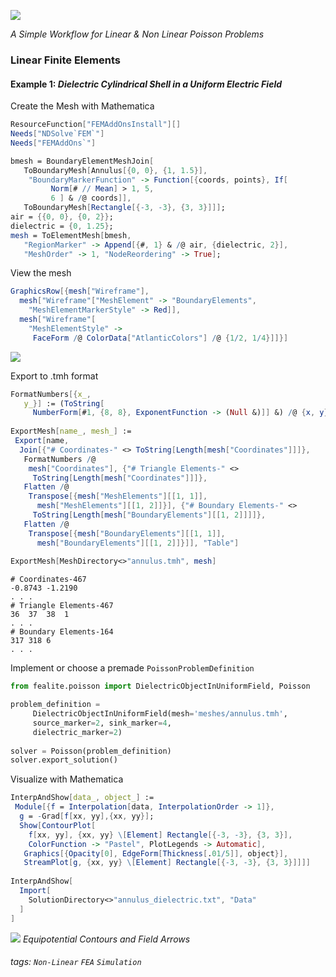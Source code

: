 ![](https://i.imgur.com/Fb4SmAp.png)

*A Simple Workflow for Linear & Non Linear Poisson Problems*
### Linear Finite Elements
#### Example 1: *Dielectric Cylindrical Shell in a Uniform Electric Field*
Create the Mesh with Mathematica
```Mathematica
ResourceFunction["FEMAddOnsInstall"][]
Needs["NDSolve`FEM`"]
Needs["FEMAddOns`"]

bmesh = BoundaryElementMeshJoin[
   ToBoundaryMesh[Annulus[{0, 0}, {1, 1.5}], 
    "BoundaryMarkerFunction" -> Function[{coords, points}, If[
         Norm[# // Mean] > 1, 5,
         6 ] & /@ coords]], 
   ToBoundaryMesh[Rectangle[{-3, -3}, {3, 3}]]];
air = {{0, 0}, {0, 2}};
dielectric = {0, 1.25};
mesh = ToElementMesh[bmesh, 
   "RegionMarker" -> Append[{#, 1} & /@ air, {dielectric, 2}], 
   "MeshOrder" -> 1, "NodeReordering" -> True];
```
View the mesh
```Mathematica
GraphicsRow[{mesh["Wireframe"], 
  mesh["Wireframe"["MeshElement" -> "BoundaryElements", 
    "MeshElementMarkerStyle" -> Red]], 
  mesh["Wireframe"[
    "MeshElementStyle" -> 
     FaceForm /@ ColorData["AtlanticColors"] /@ {1/2, 1/4}]]}]
```
![](https://i.imgur.com/wlg9WmG.png)

Export to .tmh format
```Mathematica
FormatNumbers[{x_, 
   y_}] := (ToString[
     NumberForm[#1, {8, 8}, ExponentFunction -> (Null &)]] &) /@ {x, y}
     
ExportMesh[name_, mesh_] := 
 Export[name, 
  Join[{"# Coordinates-" <> ToString[Length[mesh["Coordinates"]]]}, 
   FormatNumbers /@ 
    mesh["Coordinates"], {"# Triangle Elements-" <> 
     ToString[Length[mesh["Coordinates"]]]}, 
   Flatten /@ 
    Transpose[{mesh["MeshElements"][[1, 1]], 
      mesh["MeshElements"][[1, 2]]}], {"# Boundary Elements-" <> 
     ToString[Length[mesh["BoundaryElements"][[1, 2]]]]}, 
   Flatten /@ 
    Transpose[{mesh["BoundaryElements"][[1, 1]], 
      mesh["BoundaryElements"][[1, 2]]}]], "Table"]
      
ExportMesh[MeshDirectory<>"annulus.tmh", mesh]
```
```
# Coordinates-467
-0.8743	-1.2190
. . .
# Triangle Elements-467
36	37	38	1
. . .
# Boundary Elements-164
317	318	6
. . .
```
Implement or choose a premade `PoissonProblemDefinition`
```python
from fealite.poisson import DielectricObjectInUniformField, Poisson

problem_definition =
     DielectricObjectInUniformField(mesh='meshes/annulus.tmh',
     source_marker=2, sink_marker=4,
     dielectric_marker=2)
     
solver = Poisson(problem_definition)
solver.export_solution()
```
Visualize with Mathematica
```Mathematica
InterpAndShow[data_, object_] := 
 Module[{f = Interpolation[data, InterpolationOrder -> 1]}, 
  g = -Grad[f[xx, yy],{xx, yy}]; 
  Show[ContourPlot[
    f[xx, yy], {xx, yy} \[Element] Rectangle[{-3, -3}, {3, 3}], 
    ColorFunction -> "Pastel", PlotLegends -> Automatic], 
   Graphics[{Opacity[0], EdgeForm[Thickness[.01/5]], object}], 
   StreamPlot[g, {xx, yy} \[Element] Rectangle[{-3, -3}, {3, 3}]]]]
   
InterpAndShow[
  Import[
    SolutionDirectory<>"annulus_dielectric.txt", "Data"
  ]
]
```
![](https://i.imgur.com/MGJ96Kb.png)
*Equipotential Contours and Field Arrows*

###### tags: `Non-Linear` `FEA` `Simulation`
